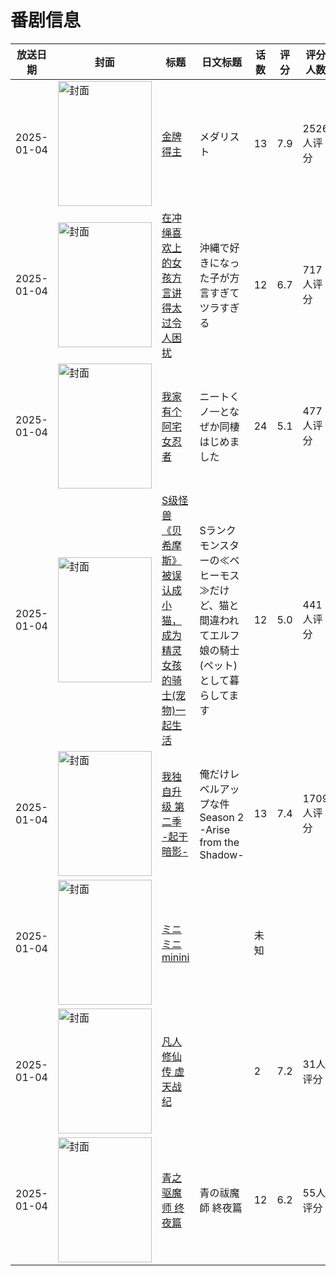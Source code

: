 # 番剧信息

|放送日期|封面|标题|日文标题|话数|评分|评分人数|
|---|---|---|---|---|---|---|
|2025-01-04|<img src="//lain.bgm.tv/pic/cover/c/ce/3c/430699_hsj90.jpg" alt="封面" style="width:150px;height:200px;object-fit:cover;">|[金牌得主](https://bangumi.tv/subject/430699)|メダリスト|13|7.9|2526人评分|
|2025-01-04|<img src="//lain.bgm.tv/pic/cover/c/76/82/443930_Jku1A.jpg" alt="封面" style="width:150px;height:200px;object-fit:cover;">|[在冲绳喜欢上的女孩方言讲得太过令人困扰](https://bangumi.tv/subject/443930)|沖縄で好きになった子が方言すぎてツラすぎる|12|6.7|717人评分|
|2025-01-04|<img src="//lain.bgm.tv/pic/cover/c/8e/1a/479922_xqtl0.jpg" alt="封面" style="width:150px;height:200px;object-fit:cover;">|[我家有个阿宅女忍者](https://bangumi.tv/subject/479922)|ニートくノ一となぜか同棲はじめました|24|5.1|477人评分|
|2025-01-04|<img src="//lain.bgm.tv/pic/cover/c/0e/9b/485469_qv0QM.jpg" alt="封面" style="width:150px;height:200px;object-fit:cover;">|[S级怪兽《贝希摩斯》被误认成小猫，成为精灵女孩的骑士(宠物)一起生活](https://bangumi.tv/subject/485469)|Sランクモンスターの≪ベヒーモス≫だけど、猫と間違われてエルフ娘の騎士(ペット)として暮らしてます|12|5.0|441人评分|
|2025-01-04|<img src="//lain.bgm.tv/pic/cover/c/d8/5d/487630_5YZQ6.jpg" alt="封面" style="width:150px;height:200px;object-fit:cover;">|[我独自升级 第二季 -起于暗影-](https://bangumi.tv/subject/487630)|俺だけレベルアップな件 Season 2 -Arise from the Shadow-|13|7.4|1709人评分|
|2025-01-04|<img src="//lain.bgm.tv/pic/cover/c/9a/e4/529580_333Wq.jpg" alt="封面" style="width:150px;height:200px;object-fit:cover;">|[ミニミニ minini](https://bangumi.tv/subject/529580)||未知|||
|2025-01-04|<img src="//lain.bgm.tv/pic/cover/c/5b/74/530751_WkaYI.jpg" alt="封面" style="width:150px;height:200px;object-fit:cover;">|[凡人修仙传 虚天战纪](https://bangumi.tv/subject/530751)||2|7.2|31人评分|
|2025-01-04|<img src="//lain.bgm.tv/pic/cover/c/1f/6a/531834_h383L.jpg" alt="封面" style="width:150px;height:200px;object-fit:cover;">|[青之驱魔师 终夜篇](https://bangumi.tv/subject/531834)|青の祓魔師 終夜篇|12|6.2|55人评分|
